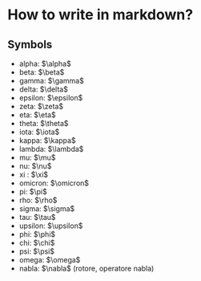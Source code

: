 # How to write in markdown?

## Symbols

- alpha: $\alpha\$
- beta: $\beta\$
- gamma: $\gamma\$
- delta: $\delta\$
- epsilon: $\epsilon\$
- zeta: $\zeta\$
- eta: $\eta\$
- theta: $\theta\$
- iota: $\iota\$
- kappa: $\kappa\$
- lambda: $\lambda\$
- mu: $\mu\$
- nu: $\nu\$
- xi : $\xi\$
- omicron: $\omicron\$
- pi: $\pi\$
- rho: $\rho\$
- sigma: $\sigma\$
- tau: $\tau\$
- upsilon: $\upsilon\$
- phi: $\phi\$
- chi: $\chi\$
- psi: $\psi\$
- omega: $\omega\$
- nabla: $\nabla\$ (rotore, operatore nabla)

